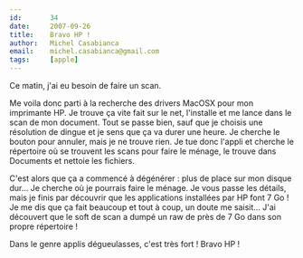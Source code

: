 ```yaml
---
id:       34
date:     2007-09-26
title:    Bravo HP !
author:   Michel Casabianca
email:    michel.casabianca@gmail.com
tags:     [apple]
---
```


Ce matin, j'ai eu besoin de faire un scan.

<!--more-->

Me voila donc parti à la recherche des drivers MacOSX pour mon imprimante HP. Je trouve ça vite fait sur le net, l'installe et me lance dans le scan de mon document. Tout se passe bien, sauf que je choisis une résolution de dingue et je sens que ça va durer une heure. Je cherche le bouton pour annuler, mais je ne trouve rien. Je tue donc l'appli et cherche le répertoire où se trouvent les scans pour faire le ménage, le trouve dans Documents et nettoie les fichiers.

C'est alors que ça a commencé à dégénérer : plus de place sur mon disque dur… Je cherche où je pourrais faire le ménage. Je vous passe les détails, mais je finis par découvrir que les applications installées par HP font 7 Go ! Je me dis que ça fait beaucoup et tout à coup, un doute me saisit... J'ai découvert que le soft de scan a dumpé un raw de près de 7 Go dans son propre répertoire !

Dans le genre applis dégueulasses, c'est très fort ! Bravo HP !
